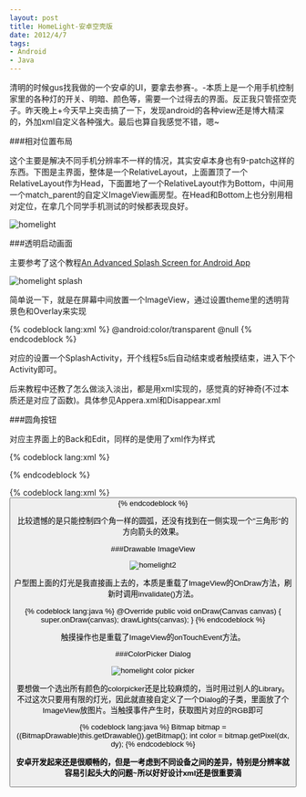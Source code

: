 ```yaml
---
layout: post
title: HomeLight-安卓空壳版
date: 2012/4/7
tags:
- Android
- Java
---
```


清明的时候gus找我做的一个安卓的UI，要拿去参赛-。-本质上是一个用手机控制家里的各种灯的开关、明暗、颜色等，需要一个过得去的界面。反正我只管搭空壳子。昨天晚上+今天早上突击搞了一下，发现android的各种view还是博大精深的，外加xml自定义各种强大。最后也算自我感觉不错，嗯~

<!--more-->

###相对位置布局

这个主要是解决不同手机分辨率不一样的情况，其实安卓本身也有9-patch这样的东西。下图是主界面，整体是一个RelativeLayout，上面置顶了一个RelativeLayout作为Head，下面置地了一个RelativeLayout作为Bottom，中间用一个match_parent的自定义ImageView画房型。在Head和Bottom上也分别用相对定位，在拿几个同学手机测试的时候都表现良好。

![homelight](/images/HomeLight_Main.png)

###透明启动画面

主要参考了这个教程[An Advanced Splash Screen for Android App](http://www.codeproject.com/Articles/113831/An-Advanced-Splash-Screen-for-Android-App)

![homelight splash](/images/HomeLight_Splash.png)

简单说一下，就是在屏幕中间放置一个ImageView，通过设置theme里的透明背景色和Overlay来实现

{% codeblock lang:xml %}
<item name="android:windowBackground">@android:color/transparent</item>
<item name="android:windowContentOverlay">@null</item>
{% endcodeblock %}

对应的设置一个SplashActivity，开个线程5s后自动结束或者触摸结束，进入下个Activity即可。

后来教程中还教了怎么做淡入淡出，都是用xml实现的，感觉真的好神奇(不过本质还是对应了函数)。具体参见Appera.xml和Disappear.xml

###圆角按钮

对应主界面上的Back和Edit，同样的是使用了xml作为样式

{% codeblock lang:xml %}
<?xml version="1.0" encoding="UTF-8"?>   
<shape xmlns:android="http://schemas.android.com/apk/res/android" android:shape="rectangle">   
    <solid android:color="@color/lightgray" />
    <corners android:radius="7dp"/>   
    <padding android:left="14dp" android:top="8dp" android:right="14dp" android:bottom="8dp" /> 
</shape>  
{% endcodeblock %}

{% codeblock lang:xml %}
<Button
    android:id="@+id/main_edit"
    android:layout_width="wrap_content"
    android:layout_height="wrap_content"
    android:layout_alignParentRight="true"
    android:layout_centerVertical="true"
    android:layout_marginRight="16dp"
    android:text="@string/main_edit"
    android:textSize="16dp"
    android:textStyle="bold"
    android:textColor="@android:color/white"
    android:background="@layout/roundbutton" />
{% endcodeblock %}

比较遗憾的是只能控制四个角一样的圆弧，还没有找到在一侧实现一个"三角形"的方向箭头的效果。

###Drawable ImageView

![homelight2](/images/HomeLight_Main2.png)

户型图上面的灯光是我直接画上去的，本质是重载了ImageView的OnDraw方法，刷新时调用invalidate()方法。

{% codeblock lang:java %}
@Override
public void onDraw(Canvas canvas) {
  super.onDraw(canvas);
  drawLights(canvas);
}
{% endcodeblock %}

触摸操作也是重载了ImageView的onTouchEvent方法。

###ColorPicker Dialog

![homelight color picker](/images/HomeLight_ColorPicker.png)

要想做一个选出所有颜色的colorpicker还是比较麻烦的，当时用过别人的Library。不过这次只要用有限的灯光，因此就直接自定义了一个Dialog的子类，里面放了个ImageView放图片。当触摸事件产生时，获取图片对应的RGB即可

{% codeblock lang:java %}
Bitmap bitmap = ((BitmapDrawable)this.getDrawable()).getBitmap();
int color = bitmap.getPixel(dx, dy);
{% endcodeblock %}

**安卓开发起来还是很顺畅的，但是一考虑到不同设备之间的差异，特别是分辨率就容易引起头大的问题~所以好好设计xml还是很重要滴**